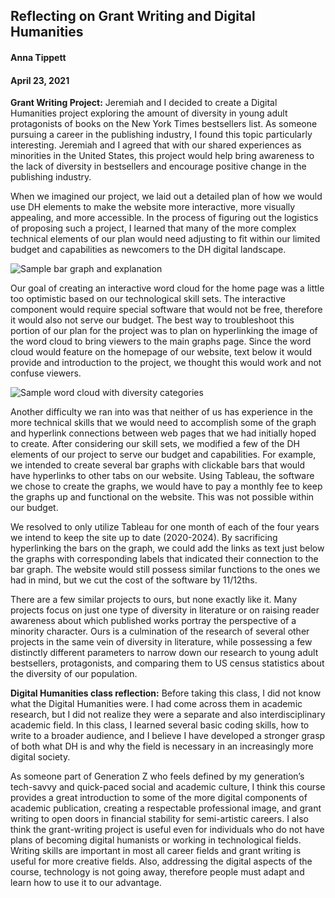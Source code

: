 ## Reflecting on Grant Writing and Digital Humanities ##
#### Anna Tippett ####
#### April 23, 2021 ####

**Grant Writing Project:** 
Jeremiah and I decided to create a Digital Humanities project exploring the amount of diversity in young adult protagonists of books on the New York Times bestsellers list. As someone pursuing a career in the publishing industry, I found this topic particularly interesting. Jeremiah and I agreed that with our shared experiences as minorities in the United States, this project would help bring awareness to the lack of diversity in bestsellers and encourage positive change in the publishing industry. 
 
When we imagined our project, we laid out a detailed plan of how we would use DH elements to make the website more interactive, more visually appealing, and more accessible. In the process of figuring out the logistics of proposing such a project, I learned that many of the more complex technical elements of our plan would need adjusting to fit within our limited budget and capabilities as newcomers to the DH digital landscape. 
 
![Sample bar graph and explanation](https://atippett8.github.io/anna-tippett-CNU/images/bargraph.png)
 
Our goal of creating an interactive word cloud for the home page was a little too optimistic based on our technological skill sets. The interactive component would require special software that would not be free, therefore it would also not serve our budget. The best way to troubleshoot this portion of our plan for the project was to plan on hyperlinking the image of the word cloud to bring viewers to the main graphs page. Since the word cloud would feature on the homepage of our website, text below it would provide and introduction to the project, we thought this would work and not confuse viewers.

![Sample word cloud with diversity categories](https://atippett8.github.io/anna-tippett-CNU/images/wordcloud.png)
 
Another difficulty we ran into was that neither of us has experience in the more technical skills that we would need to accomplish some of the graph and hyperlink connections between web pages that we had initially hoped to create. After considering our skill sets, we modified a few of the DH elements of our project to serve our budget and capabilities. For example, we intended to create several bar graphs with clickable bars that would have hyperlinks to other tabs on our website. Using Tableau, the software we chose to create the graphs, we would have to pay a monthly fee to keep the graphs up and functional on the website. This was not possible within our budget. 
 
We resolved to only utilize Tableau for one month of each of the four years we intend to keep the site up to date (2020-2024). By sacrificing hyperlinking the bars on the graph, we could add the links as text just below the graphs with corresponding labels that indicated their connection to the bar graph. The website would still possess similar functions to the ones we had in mind, but we cut the cost of the software by 11/12ths.
 
There are a few similar projects to ours, but none exactly like it. Many projects focus on just one type of diversity in literature or on raising reader awareness about which published works portray the perspective of a minority character. Ours is a culmination of the research of several other projects in the same vein of diversity in literature, while possessing a few distinctly different parameters to narrow down our research to young adult bestsellers, protagonists, and comparing them to US census statistics about the diversity of our population.
 
**Digital Humanities class reflection:**
Before taking this class, I did not know what the Digital Humanities were. I had come across them in academic research, but I did not realize they were a separate and also interdisciplinary academic field. In this class, I learned several basic coding skills, how to write to a broader audience, and I believe I have developed a stronger grasp of both what DH is and why the field is necessary in an increasingly more digital society. 
 
As someone part of Generation Z who feels defined by my generation’s tech-savvy and quick-paced social and academic culture, I think this course provides a great introduction to some of the more digital components of academic publication, creating a respectable professional image, and grant writing to open doors in financial stability for semi-artistic careers. I also think the grant-writing project is useful even for individuals who do not have plans of becoming digital humanists or working in technological fields. Writing skills are important in most all career fields and grant writing is useful for more creative fields. Also, addressing the digital aspects of the course, technology is not going away, therefore people must adapt and learn how to use it to our advantage. 

